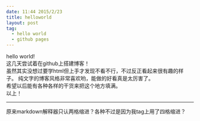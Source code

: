 ```yaml
---
date: 11:44 2015/2/23
title: helloworld
layout: post
tag:
  - hello world
  - github pages 
---
```


hello world!  
这几天尝试着在github上搭建博客！  
虽然其实没想过要学html但上手才发现不看不行，不过反正看起来很有趣的样子。 
纯文字的博客风格非常喜欢哟，能做的好看真是太厉害了。  
希望以后能有各种各样的干货来把这个地方填满。  
以上！

_____________
原来markdown解释器只认两格缩进？各种不过是因为我tag上用了四格缩进？
